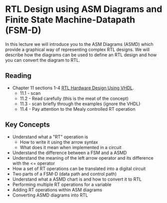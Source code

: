 # RTL Design using ASM Diagrams and Finite State Machine-Datapath (FSM-D)

In this lecture we will introduce you to the ASM Diagrams (ASMD) which provide a graphical way of representing complex RTL designs.
We will describe how the diagrams can be used to define an RTL design and how you can convert the diagram to RTL.
<!--
Designing a digital system with a FSM is often not enough and the digital system requires other syncronous logic with it (such as counters, and registers).
A new formalism called a Finite State Machine-Datapath (FSMD) is used to describe a digital system that includes both a FSM and a datapath.
FSMDs are defined using "Algorithmic State Machine" or ASM diagrams.
You will learn about the ASM diagram and how to convert ASM diagrams to FSMDs.
-->

## Reading
  * Chapter 11 sections 1-4 [RTL Hardware Design Using VHDL](http://search.lib.byu.edu/byu/record/sfx.3578786?holding=i9vahb2m4z7qvbf3). 
    * 11.1 - scan
    * 11.2 - Read carefully (this is the meat of the concept)
    * 11.3 - scan briefly through the examples (ignore the VHDL)
    * 11.4 - Pay attention to the Mealy controlled RT operation

## Key Concepts
  * Understand what a "RT" operation is
    * How to write it using the arrow syntax
    * What does it mean when implemented in a circuit
  * Understand the difference between a FSM and a ASMD
  * Understand the meaning of the left arrow operator and its difference with the <= operator 
  * How a set of RT operations can be translated into a digital circuit
  * Two parts of a FSM-D (data path and control path)
  * Understand what a ASMD chart is and how to convert it to RTL
  * Performing multiple RT operations for a variable
  * Adding RT operations within ASM diagrams
  * Converting ASMD diagrams into RTL
  

